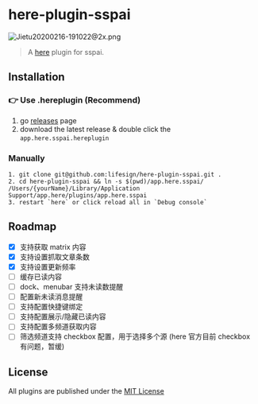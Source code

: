 # here-plugin-sspai

![Jietu20200216-191022@2x.png](https://i.loli.net/2020/02/16/svhqUfegDZF5acb.png)

> A [here](https://here.app/) plugin for sspai.

## Installation

### 👉 Use .hereplugin (Recommend)
1. go [releases](https://github.com/lifesign/here-plugin-sspai/releases) page
2. download the latest release & double click the `app.here.sspai.hereplugin`

### Manually
```
1. git clone git@github.com:lifesign/here-plugin-sspai.git .
2. cd here-plugin-sspai && ln -s $(pwd)/app.here.sspai/ /Users/{yourName}/Library/Application Support/app.here/plugins/app.here.sspai
3. restart `here` or click reload all in `Debug console`
```

## Roadmap
- [x] 支持获取 matrix 内容
- [x] 支持设置抓取文章条数
- [x] 支持设置更新频率
- [ ] 缓存已读内容
- [ ] dock、menubar 支持未读数提醒
- [ ] 配置新未读消息提醒
- [ ] 支持配置快捷键绑定
- [ ] 支持配置展示/隐藏已读内容
- [ ] 支持配置多频道获取内容
- [ ] 筛选频道支持 checkbox 配置，用于选择多个源 (here 官方目前 checkbox 有问题，暂缓)

## License
All plugins are published under the [MIT License](https://opensource.org/licenses/mit-license.php)


